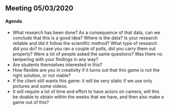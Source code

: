 ## Meeting 05/03/2020

#### Agenda
- What research has been done? As a consequence of that data, can we conclude that this is a good idea? Where is the data? Is your research reliable and did it follow the scientific method? What type of research did you do? In case you ran a couple of polls, did you carry them out properly? Were a lot of people asked the same questions? Was there no tampering with your findings in any way? 
- Are students themselves interested in this?
- How flexible are you in creativity if it turns out that this game is not the right solution, or not viable?
- If the client still wants this game: it will be very static if we use only pictures and some videos. 
- It will require a lot of time and effort to have actors on camera, will this be doable to obtain within the weeks that we have, and then also make a game out of this?
